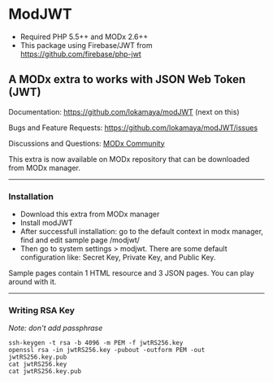 # ModJWT


- Required PHP 5.5++ and MODx 2.6++
- This package using Firebase/JWT from https://github.com/firebase/php-jwt



## A MODx extra to works with JSON Web Token (JWT)

Documentation: https://github.com/lokamaya/modJWT (next on this)

Bugs and Feature Requests: https://github.com/lokamaya/modJWT/issues

Discussions and Questions: [MODx Community](https://community.modx.com/t/modjwt-an-extra-to-works-with-json-web-token-jwt/330?u=lokamaya)

This extra is now available on MODx repository that can be downloaded from MODx manager.

----

### Installation

* Download this extra from MODx manager
* Install modJWT
* After successfull installation: go to the default context in modx manager, find and edit sample page /modjwt/
* Then go to system settings > modjwt. There are some default configuration like: Secret Key, Private Key, and Public Key. 

Sample pages contain 1 HTML resource and 3 JSON pages. You can play around with it.

----

### Writing RSA Key

*Note: don't add passphrase*

    ssh-keygen -t rsa -b 4096 -m PEM -f jwtRS256.key
    openssl rsa -in jwtRS256.key -pubout -outform PEM -out jwtRS256.key.pub
    cat jwtRS256.key
    cat jwtRS256.key.pub
